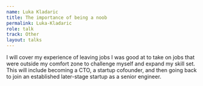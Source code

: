 ```yaml
---
name: Luka Kladaric
title: The importance of being a noob
permalink: Luka-Kladaric
role: talk
track: Other
layout: talks
---
```


I will cover my experience of leaving jobs I was good at to take on jobs that were outside my comfort zone to challenge myself and expand my skill set. This will include becoming a CTO, a startup cofounder, and then going back to join an established later-stage startup as a senior engineer.
